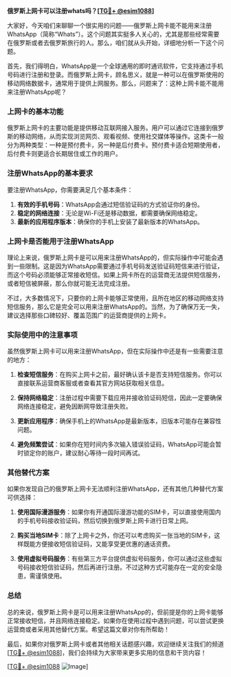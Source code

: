 **俄罗斯上网卡可以注册whats吗？[[TG💪+ @esim1088](https://t.me/s/esim1088)]**

大家好，今天咱们来聊聊一个很实用的问题——俄罗斯上网卡能不能用来注册WhatsApp（简称“Whats”）。这个问题其实挺多人关心的，尤其是那些经常需要在俄罗斯或者去俄罗斯旅行的人。那么，咱们就从头开始，详细地分析一下这个问题。

首先，我们得明白，WhatsApp是一个全球通用的即时通讯软件，它支持通过手机号码进行注册和登录。而俄罗斯上网卡，顾名思义，就是一种可以在俄罗斯使用的移动网络数据卡，通常用于提供上网服务。那么，问题来了：这种上网卡能不能用来注册WhatsApp呢？

### 上网卡的基本功能

俄罗斯上网卡的主要功能是提供移动互联网接入服务。用户可以通过它连接到俄罗斯的移动网络，从而实现浏览网页、观看视频、使用社交媒体等操作。这类卡一般分为两种类型：一种是预付费卡，另一种是后付费卡。预付费卡适合短期使用者，后付费卡则更适合长期居住或工作的用户。

### 注册WhatsApp的基本要求

要注册WhatsApp，你需要满足几个基本条件：

1. **有效的手机号码**：WhatsApp会通过短信验证码的方式验证你的身份。
2. **稳定的网络连接**：无论是Wi-Fi还是移动数据，都需要确保网络稳定。
3. **最新的应用程序版本**：确保你的手机上安装了最新版本的WhatsApp。

### 上网卡是否能用于注册WhatsApp

理论上来说，俄罗斯上网卡是可以用来注册WhatsApp的，但实际操作中可能会遇到一些限制。这是因为WhatsApp需要通过手机号码发送验证码短信来进行验证，而这个号码必须能够正常接收短信。如果上网卡所在的运营商无法提供短信服务，或者短信被屏蔽，那么你就可能无法完成注册。

不过，大多数情况下，只要你的上网卡能够正常使用，且所在地区的移动网络支持短信服务，那么它是完全可以用来注册WhatsApp的。当然，为了确保万无一失，建议选择那些口碑较好、覆盖范围广的运营商提供的上网卡。

### 实际使用中的注意事项

虽然俄罗斯上网卡可以用来注册WhatsApp，但在实际操作中还是有一些需要注意的地方：

1. **检查短信服务**：在购买上网卡之前，最好确认该卡是否支持短信服务。你可以直接联系运营商客服或者查看其官方网站获取相关信息。
   
2. **保持网络稳定**：注册过程中需要下载应用并接收验证码短信，因此一定要确保网络连接稳定，避免因断网导致注册失败。

3. **更新应用程序**：确保手机上的WhatsApp是最新版本，旧版本可能存在兼容性问题。

4. **避免频繁尝试**：如果你在短时间内多次输入错误验证码，WhatsApp可能会暂时锁定你的账户，建议耐心等待一段时间再试。

### 其他替代方案

如果你发现自己的俄罗斯上网卡无法顺利注册WhatsApp，还有其他几种替代方案可供选择：

1. **使用国际漫游服务**：如果你有开通国际漫游功能的SIM卡，可以直接使用国内的手机号码接收验证码，然后切换到俄罗斯上网卡进行日常上网。

2. **购买当地SIM卡**：除了上网卡之外，你还可以考虑购买一张当地的SIM卡，这样既能方便接收短信验证码，又能享受更优惠的通话资费。

3. **使用虚拟号码服务**：有些第三方平台提供虚拟号码服务，你可以通过这些虚拟号码接收短信验证码，然后再进行注册。不过这种方式可能存在一定的安全隐患，需谨慎使用。

### 总结

总的来说，俄罗斯上网卡是可以用来注册WhatsApp的，但前提是你的上网卡能够正常接收短信，并且网络连接稳定。如果你在使用过程中遇到问题，可以尝试更换运营商或者采用其他替代方案。希望这篇文章对你有所帮助！

最后，如果你对俄罗斯上网卡或者其他相关话题感兴趣，欢迎继续关注我们的频道[[TG💪+ @esim1088](https://t.me/s/esim1088)]，我们会持续为大家带来更多实用的信息和干货内容！

[[TG💪+ @esim1088](https://t.me/s/esim1088) ![Image](https://i.postimg.cc/4NQfJmqS/Snipaste-2025-05-13-00-14-12.png)]